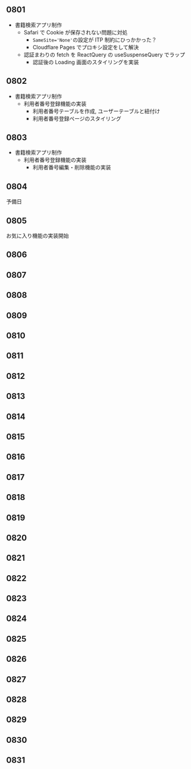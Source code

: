 ## 0801

- 書籍検索アプリ制作
  - Safari で Cookie が保存されない問題に対処
    - `SameSite='None'`の設定が ITP 制約にひっかかった？
    - Cloudflare Pages でプロキシ設定をして解決
  - 認証まわりの fetch を ReactQuery の useSuspenseQuery でラップ
    - 認証後の Loading 画面のスタイリングを実装

## 0802

- 書籍検索アプリ制作
  - 利用者番号登録機能の実装
    - 利用者番号テーブルを作成, ユーザーテーブルと紐付け
    - 利用者番号登録ページのスタイリング

## 0803

- 書籍検索アプリ制作
  - 利用者番号登録機能の実装
    - 利用者番号編集・削除機能の実装

## 0804

予備日

## 0805

お気に入り機能の実装開始

## 0806

## 0807

## 0808

## 0809

## 0810

## 0811

## 0812

## 0813

## 0814

## 0815

## 0816

## 0817

## 0818

## 0819

## 0820

## 0821

## 0822

## 0823

## 0824

## 0825

## 0826

## 0827

## 0828

## 0829

## 0830

## 0831
